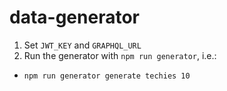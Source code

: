 # data-generator

1. Set `JWT_KEY` and `GRAPHQL_URL`
1. Run the generator with `npm run generator`, i.e.:
  * `npm run generator generate techies 10`
